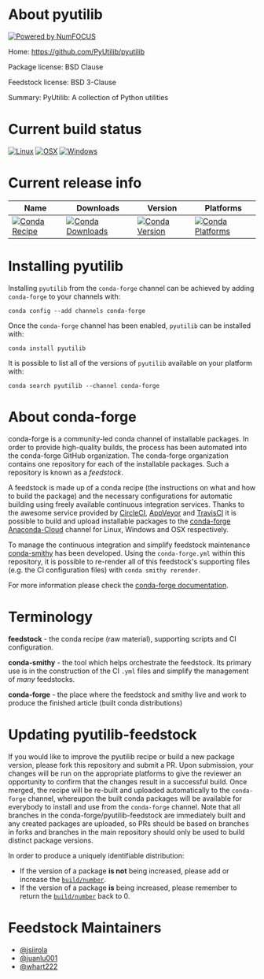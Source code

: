 About pyutilib
==============

[![Powered by NumFOCUS](https://img.shields.io/badge/powered%20by-NumFOCUS-orange.svg?style=flat&colorA=E1523D&colorB=007D8A)](http://numfocus.org)

Home: https://github.com/PyUtilib/pyutilib

Package license: BSD Clause

Feedstock license: BSD 3-Clause

Summary: PyUtilib: A collection of Python utilities



Current build status
====================

[![Linux](https://img.shields.io/circleci/project/github/conda-forge/pyutilib-feedstock/master.svg?label=Linux)](https://circleci.com/gh/conda-forge/pyutilib-feedstock)
[![OSX](https://img.shields.io/travis/conda-forge/pyutilib-feedstock/master.svg?label=macOS)](https://travis-ci.org/conda-forge/pyutilib-feedstock)
[![Windows](https://img.shields.io/appveyor/ci/conda-forge/pyutilib-feedstock/master.svg?label=Windows)](https://ci.appveyor.com/project/conda-forge/pyutilib-feedstock/branch/master)

Current release info
====================

| Name | Downloads | Version | Platforms |
| --- | --- | --- | --- |
| [![Conda Recipe](https://img.shields.io/badge/recipe-pyutilib-green.svg)](https://anaconda.org/conda-forge/pyutilib) | [![Conda Downloads](https://img.shields.io/conda/dn/conda-forge/pyutilib.svg)](https://anaconda.org/conda-forge/pyutilib) | [![Conda Version](https://img.shields.io/conda/vn/conda-forge/pyutilib.svg)](https://anaconda.org/conda-forge/pyutilib) | [![Conda Platforms](https://img.shields.io/conda/pn/conda-forge/pyutilib.svg)](https://anaconda.org/conda-forge/pyutilib) |

Installing pyutilib
===================

Installing `pyutilib` from the `conda-forge` channel can be achieved by adding `conda-forge` to your channels with:

```
conda config --add channels conda-forge
```

Once the `conda-forge` channel has been enabled, `pyutilib` can be installed with:

```
conda install pyutilib
```

It is possible to list all of the versions of `pyutilib` available on your platform with:

```
conda search pyutilib --channel conda-forge
```


About conda-forge
=================

conda-forge is a community-led conda channel of installable packages.
In order to provide high-quality builds, the process has been automated into the
conda-forge GitHub organization. The conda-forge organization contains one repository
for each of the installable packages. Such a repository is known as a *feedstock*.

A feedstock is made up of a conda recipe (the instructions on what and how to build
the package) and the necessary configurations for automatic building using freely
available continuous integration services. Thanks to the awesome service provided by
[CircleCI](https://circleci.com/), [AppVeyor](https://www.appveyor.com/)
and [TravisCI](https://travis-ci.org/) it is possible to build and upload installable
packages to the [conda-forge](https://anaconda.org/conda-forge)
[Anaconda-Cloud](https://anaconda.org/) channel for Linux, Windows and OSX respectively.

To manage the continuous integration and simplify feedstock maintenance
[conda-smithy](https://github.com/conda-forge/conda-smithy) has been developed.
Using the ``conda-forge.yml`` within this repository, it is possible to re-render all of
this feedstock's supporting files (e.g. the CI configuration files) with ``conda smithy rerender``.

For more information please check the [conda-forge documentation](https://conda-forge.org/docs/).

Terminology
===========

**feedstock** - the conda recipe (raw material), supporting scripts and CI configuration.

**conda-smithy** - the tool which helps orchestrate the feedstock.
                   Its primary use is in the construction of the CI ``.yml`` files
                   and simplify the management of *many* feedstocks.

**conda-forge** - the place where the feedstock and smithy live and work to
                  produce the finished article (built conda distributions)


Updating pyutilib-feedstock
===========================

If you would like to improve the pyutilib recipe or build a new
package version, please fork this repository and submit a PR. Upon submission,
your changes will be run on the appropriate platforms to give the reviewer an
opportunity to confirm that the changes result in a successful build. Once
merged, the recipe will be re-built and uploaded automatically to the
`conda-forge` channel, whereupon the built conda packages will be available for
everybody to install and use from the `conda-forge` channel.
Note that all branches in the conda-forge/pyutilib-feedstock are
immediately built and any created packages are uploaded, so PRs should be based
on branches in forks and branches in the main repository should only be used to
build distinct package versions.

In order to produce a uniquely identifiable distribution:
 * If the version of a package **is not** being increased, please add or increase
   the [``build/number``](https://conda.io/docs/user-guide/tasks/build-packages/define-metadata.html#build-number-and-string).
 * If the version of a package **is** being increased, please remember to return
   the [``build/number``](https://conda.io/docs/user-guide/tasks/build-packages/define-metadata.html#build-number-and-string)
   back to 0.

Feedstock Maintainers
=====================

* [@jsiirola](https://github.com/jsiirola/)
* [@juanlu001](https://github.com/juanlu001/)
* [@whart222](https://github.com/whart222/)

